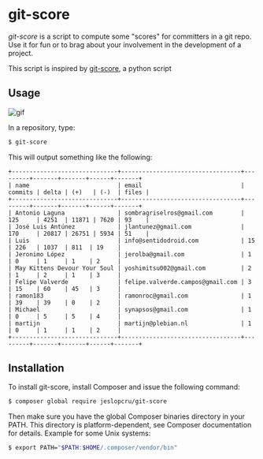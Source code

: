 # git-score

*git-score* is a script to compute some "scores" for committers in a git repo. Use it for fun or to brag about your involvement in the development of a project.

This script is inspired by [git-score](https://github.com/msparks/git-score), a python script

## Usage

![gif](http://imgur.com/gxA3Ezb.gif)

In a repository, type:

```sh
$ git-score
```

This will output something like the following:

```
+------------------------------+----------------------------------+---------+-------+-------+------+-------+
| name                         | email                            | commits | delta | (+)   | (-)  | files |
+------------------------------+----------------------------------+---------+-------+-------+------+-------+
| Antonio Laguna               | sombragriselros@gmail.com        | 125     | 4251  | 11871 | 7620 | 93    |
| José Luis Antúnez            | jlantunez@gmail.com              | 170     | 20817 | 26751 | 5934 | 51    |
| Luis                         | info@sentidodroid.com            | 15      | 226   | 1037  | 811  | 19    |
| Jeronimo López               | jerolba@gmail.com                | 1       | 0     | 1     | 1    | 2     |
| May Kittens Devour Your Soul | yoshimitsu002@gmail.com          | 2       | 1     | 2     | 1    | 3     |
| Felipe Valverde              | felipe.valverde.campos@gmail.com | 3       | 15    | 60    | 45   | 3     |
| ramon183                     | ramonroc@gmail.com               | 1       | 39    | 39    | 0    | 2     |
| Michael                      | synapsos@gmail.com               | 1       | 0     | 5     | 5    | 4     |
| martijn                      | martijn@plebian.nl               | 1       | 0     | 1     | 1    | 2     |
+------------------------------+----------------------------------+---------+-------+-------+------+-------+
```


## Installation

To install git-score, install Composer and issue the following command:

```sh
$ composer global require jeslopcru/git-score
```

Then make sure you have the global Composer binaries directory in your PATH. This directory is platform-dependent, see Composer documentation for details. Example for some Unix systems:

```sh
$ export PATH="$PATH:$HOME/.composer/vendor/bin"
```
